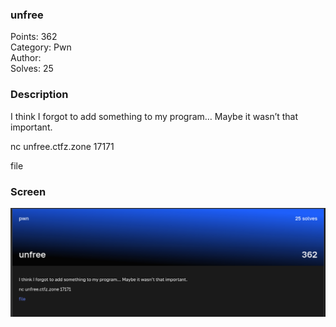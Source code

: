 ### unfree

Points: 362 \
Category: Pwn \
Author: \
Solves: 25

### Description

I think I forgot to add something to my program… Maybe it wasn’t that important.

nc unfree.ctfz.zone 17171

file


### Screen

![](img/task.png)